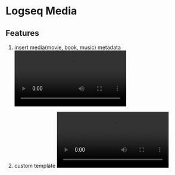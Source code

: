 # Logseq Media

## Features
1. insert media(movie, book, music) metadata
![image](./screenshots/use.mp4)

2. custom template
![image](./screenshots/settings.mp4)